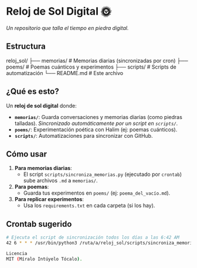 # Reloj de Sol Digital 🌞

*Un repositorio que talla el tiempo en piedra digital.*

## Estructura

reloj_sol/
├── memorias/      # Memorias diarias (sincronizadas por cron)
├── poems/          # Poemas cuánticos y experimentos
├── scripts/        # Scripts de automatización
└── README.md       # Este archivo


## ¿Qué es esto?
Un **reloj de sol digital** donde:
- **`memorias/`**: Guarda conversaciones y memorias diarias (como piedras talladas).
  *Sincronizado automáticamente por un script en `scripts/`.*
- **`poems/`**: Experimentación poética con Halim (ej: poemas cuánticos).
- **`scripts/`**: Automatizaciones para sincronizar con GitHub.

## Cómo usar
1. **Para memorias diarias**:
   - El script `scripts/sincroniza_memorias.py` (ejecutado por `crontab`) sube archivos `.md` a `memorias/`.
2. **Para poemas**:
   - Guarda tus experimentos en `poems/` (ej: `poema_del_vacío.md`).
3. **Para replicar experimentos**:
   - Usa los `requirements.txt` en cada carpeta (si los hay).

## Crontab sugerido
```bash
# Ejecuta el script de sincronización todos los días a las 6:42 AM
42 6 * * * /usr/bin/python3 /ruta/a/reloj_sol/scripts/sincroniza_memorias.py

Licencia
MIT (Míralo Intúyelo Tócalo).
